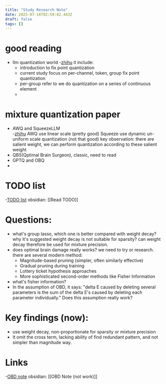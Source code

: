 ```yaml
---
title: "Study Research Note"
date: 2025-07-16T02:59:02.443Z
draft: false
tags: []
---
```


# good reading
- llm quantization world -[zhihu](https://zhuanlan.zhihu.com/p/686232369)
	it include:
	- introduction to fix point quantization
	- current study focus on per-channel, token, group fix point quantization
	- per-group refer to we do quantization on a series of continuous element
	- 
# mixture quantization paper

- AWQ and SqueezeLLM  
	-[zhihu](https://zhuanlan.zhihu.com/p/697992170)
	AWQ use linear scale (pretty good)
	Squeeze use dynamic un-uniform scale quantization (not that good)
	key observation: there are salient weight, we can perform quantization according to these salient weight
- QBS(Qptimal Brain Surgeon), classic, need to read
- GPTQ and OBQ
- 


# TODO list
-[TODO list](https://shawrong.github.io/posts/read-todo/)
obsidian: [[Read TODO]]
# Questions:
- what's group lasso, which one is better compared with weight decay? why it's suggested weight decay is not suitable for sparsity? can weight decay therefore be used for mixture precision.
- does optimal brain damage really works? we need to try or research. there are several modern method:
	- Magnitude-based pruning (simpler, often similarly effective)
	- Gradual pruning during training
	- Lottery ticket hypothesis approaches
	- More sophisticated second-order methods like Fisher Information
- what's fisher information?
- In the assumption of OBD, it says: "delta E caused by deleting several parameters is the sum of the delta E's caused by deleting each parameter individually." Does this assumption really work?
# Key findings (now):
- use weight decay, non-proportionate for sparsity or mixture precision
- It omit the cross term, lacking ability of find redundant pattern, and not simpler than magnitude way.

# Links
-[OBD note](https://shawrong.github.io/posts/obd-note-not-work/)
obsidian: [[OBD Note (not work)]]